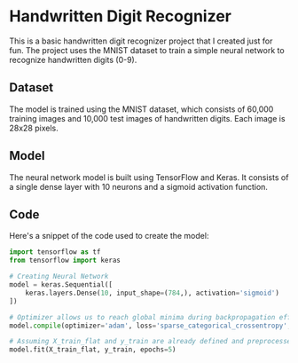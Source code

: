 # Handwritten Digit Recognizer

This is a basic handwritten digit recognizer project that I created just for fun. The project uses the MNIST dataset to train a simple neural network to recognize handwritten digits (0-9).

## Dataset

The model is trained using the MNIST dataset, which consists of 60,000 training images and 10,000 test images of handwritten digits. Each image is 28x28 pixels.

## Model

The neural network model is built using TensorFlow and Keras. It consists of a single dense layer with 10 neurons and a sigmoid activation function.

## Code

Here's a snippet of the code used to create the model:

```python
import tensorflow as tf
from tensorflow import keras

# Creating Neural Network
model = keras.Sequential([
    keras.layers.Dense(10, input_shape=(784,), activation='sigmoid')
])

# Optimizer allows us to reach global minima during backpropagation efficiently
model.compile(optimizer='adam', loss='sparse_categorical_crossentropy', metrics=['accuracy'])

# Assuming X_train_flat and y_train are already defined and preprocessed
model.fit(X_train_flat, y_train, epochs=5)
